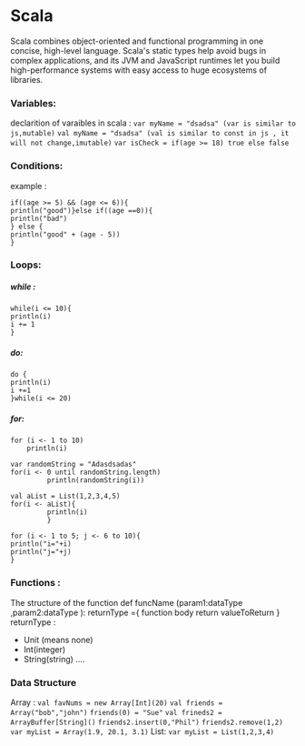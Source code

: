 # Scala
Scala combines object-oriented and functional programming in one concise, high-level language. Scala's static types help avoid bugs in complex applications, and its JVM and JavaScript runtimes let you build high-performance systems with easy access to huge ecosystems of libraries.

### Variables:
declarition of varaibles in scala :
`var myName = "dsadsa" (var is similar to js,mutable)`
`val myName = "dsadsa" (val is similar to const in js , it will not change,imutable)`
`var isCheck = if(age >= 18) true else false`

### Conditions:
example :

    if((age >= 5) && (age <= 6)){
    println("good")}else if((age ==0)){
    println("bad")
    } else {
    println("good" + (age - 5))
    }

### Loops:
##### while :
    while(i <= 10){
    println(i)
    i += 1
    }
##### do:
    do {
    println(i)
    i +=1
    }while(i <= 20)
##### for:
    for (i <- 1 to 10)
    	println(i)

    var randomString = "Adasdsadas"
    for(i <- 0 until randomString.length)
    		 println(randomString(i))

    val aList = List(1,2,3,4,5)
    for(i <- aList){
    		 println(i)
    		 }
			 
    for (i <- 1 to 5; j <- 6 to 10){
    println("i="+i)
    println("j="+j)
    }

### Functions :
The structure of the function 
    def funcName (param1:dataType ,param2:dataType ): returnType ={
    function body
    return valueToReturn
    }
returnType : 
- Unit (means none)
- Int(integer)
- String(string)
....

### Data Structure
Array :
`val favNums = new Array[Int](20)`
`val friends = Array("bob","john")`
`friends(0) = "Sue"`
`val frineds2 = ArrayBuffer[String]()`
`friends2.insert(0,"Phil")`
`friends2.remove(1,2)`
`var myList = Array(1.9, 20.1, 3.1)`
List:
`var myList = List(1,2,3,4)`


